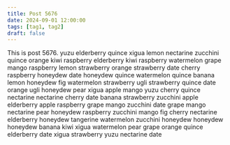 ```yaml
---
title: Post 5676
date: 2024-09-01 12:00:00
tags: [tag1, tag2]
draft: false
---
```

This is post 5676.
yuzu
elderberry
quince
xigua
lemon
nectarine
zucchini
quince
orange
kiwi
raspberry
elderberry
kiwi
raspberry
watermelon
grape
mango
raspberry
lemon
strawberry
orange
strawberry
date
cherry
raspberry
honeydew
date
honeydew
quince
watermelon
quince
banana
lemon
honeydew
fig
watermelon
strawberry
ugli
strawberry
quince
date
orange
ugli
honeydew
pear
xigua
apple
mango
yuzu
cherry
quince
nectarine
nectarine
cherry
date
banana
strawberry
zucchini
apple
elderberry
apple
raspberry
grape
mango
zucchini
date
grape
mango
nectarine
pear
honeydew
raspberry
zucchini
mango
fig
cherry
nectarine
elderberry
honeydew
tangerine
watermelon
zucchini
honeydew
honeydew
honeydew
banana
kiwi
xigua
watermelon
pear
grape
orange
quince
elderberry
date
xigua
strawberry
yuzu
nectarine
date
